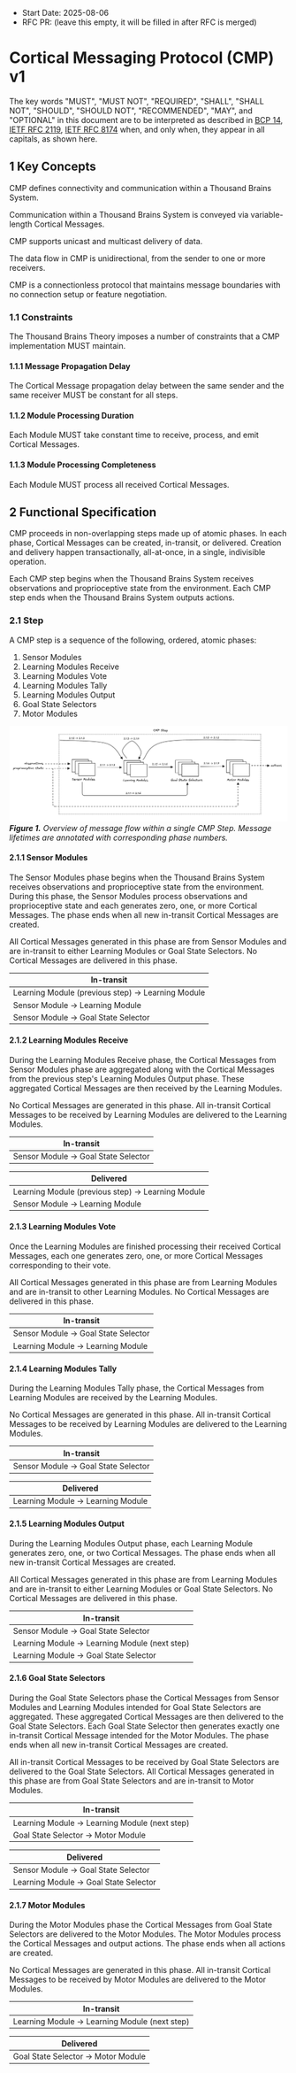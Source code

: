 - Start Date: 2025-08-06
- RFC PR: (leave this empty, it will be filled in after RFC is merged)

# Cortical Messaging Protocol (CMP) v1

The key words "MUST", "MUST NOT", "REQUIRED", "SHALL", "SHALL NOT", "SHOULD", "SHOULD NOT", "RECOMMENDED",  "MAY", and "OPTIONAL" in this document are to be interpreted as described in [BCP 14](https://www.rfc-editor.org/info/bcp14), [IETF RFC 2119](https://www.rfc-editor.org/rfc/rfc2119), [IETF RFC 8174](https://www.rfc-editor.org/rfc/rfc8174) when, and only when, they appear in all capitals, as shown here.

## 1 Key Concepts

CMP defines connectivity and communication within a Thousand Brains System.

Communication within a Thousand Brains System is conveyed via variable-length Cortical Messages.

CMP supports unicast and multicast delivery of data.

The data flow in CMP is unidirectional, from the sender to one or more receivers.

CMP is a connectionless protocol that maintains message boundaries with no connection setup or feature negotiation.

### 1.1 Constraints

The Thousand Brains Theory imposes a number of constraints that a CMP implementation MUST maintain.

#### 1.1.1 Message Propagation Delay

The Cortical Message propagation delay between the same sender and the same receiver MUST be constant for all steps.

#### 1.1.2 Module Processing Duration

Each Module MUST take constant time to receive, process, and emit Cortical Messages.

#### 1.1.3 Module Processing Completeness

Each Module MUST process all received Cortical Messages.

## 2 Functional Specification

CMP proceeds in non-overlapping steps made up of atomic phases. In each phase, Cortical Messages can be created, in-transit, or delivered. Creation and delivery happen transactionally, all-at-once, in a single, indivisible operation.

Each CMP step begins when the Thousand Brains System receives observations and proprioceptive state from the environment. Each CMP step ends when the Thousand Brains System outputs actions.

### 2.1 Step

A CMP step is a sequence of the following, ordered, atomic phases:

1. Sensor Modules
2. Learning Modules Receive
3. Learning Modules Vote
4. Learning Modules Tally
5. Learning Modules Output
6. Goal State Selectors
7. Motor Modules

![Figure 1](0000_cortical_messaging_protocol_cmp_v1/figure_1_cmp_step_overview.png)
_**Figure 1.** Overview of message flow within a single CMP Step. Message lifetimes are annotated with corresponding phase numbers._

#### 2.1.1 Sensor Modules

The Sensor Modules phase begins when the Thousand Brains System receives observations and proprioceptive state from the environment. During this phase, the Sensor Modules process observations and proprioceptive state and each generates zero, one, or more Cortical Messages. The phase ends when all new in-transit Cortical Messages are created.

All Cortical Messages generated in this phase are from Sensor Modules and are in-transit to either Learning Modules or Goal State Selectors. No Cortical Messages are delivered in this phase.

| In-transit
| ---
| Learning Module (previous step) $\rightarrow$ Learning Module
| Sensor Module $\rightarrow$ Learning Module
| Sensor Module $\rightarrow$ Goal State Selector

#### 2.1.2 Learning Modules Receive

During the Learning Modules Receive phase, the Cortical Messages from Sensor Modules phase are aggregated along with the Cortical Messages from the previous step's Learning Modules Output phase. These aggregated Cortical Messages are then received by the Learning Modules.

No Cortical Messages are generated in this phase. All in-transit Cortical Messages to be received by Learning Modules are delivered to the Learning Modules.

| In-transit
| ---
| Sensor Module $\rightarrow$ Goal State Selector

| Delivered
| ---
| Learning Module (previous step) $\rightarrow$ Learning Module
| Sensor Module $\rightarrow$ Learning Module

#### 2.1.3 Learning Modules Vote

Once the Learning Modules are finished processing their received Cortical Messages, each one generates zero, one, or more Cortical Messages corresponding to their vote.

All Cortical Messages generated in this phase are from Learning Modules and are in-transit to other Learning Modules. No Cortical Messages are delivered in this phase.

| In-transit
| ---
| Sensor Module $\rightarrow$ Goal State Selector
| Learning Module $\rightarrow$ Learning Module

#### 2.1.4 Learning Modules Tally

During the Learning Modules Tally phase, the Cortical Messages from Learning Modules are received by the Learning Modules.

No Cortical Messages are generated in this phase. All in-transit Cortical Messages to be received by Learning Modules are delivered to the Learning Modules.

| In-transit
| ---
| Sensor Module $\rightarrow$ Goal State Selector

| Delivered
| ---
| Learning Module $\rightarrow$ Learning Module

#### 2.1.5 Learning Modules Output

During the Learning Modules Output phase, each Learning Module generates zero, one, or two Cortical Messages. The phase ends when all new in-transit Cortical Messages are created.

All Cortical Messages generated in this phase are from Learning Modules and are in-transit to either Learning Modules or Goal State Selectors. No Cortical Messages are delivered in this phase.

| In-transit
| ---
| Sensor Module $\rightarrow$ Goal State Selector
| Learning Module $\rightarrow$ Learning Module (next step)
| Learning Module $\rightarrow$ Goal State Selector

#### 2.1.6 Goal State Selectors

During the Goal State Selectors phase the Cortical Messages from Sensor Modules and Learning Modules intended for Goal State Selectors are aggregated. These aggregated Cortical Messages are then delivered to the Goal State Selectors. Each Goal State Selector then generates exactly one in-transit Cortical Message intended for the Motor Modules. The phase ends when all new in-transit Cortical Messages are created.

All in-transit Cortical Messages to be received by Goal State Selectors are delivered to the Goal State Selectors. All Cortical Messages generated in this phase are from Goal State Selectors and are in-transit to Motor Modules.

| In-transit
| ---
| Learning Module $\rightarrow$ Learning Module (next step)
| Goal State Selector $\rightarrow$ Motor Module

| Delivered
| ---
| Sensor Module $\rightarrow$ Goal State Selector
| Learning Module $\rightarrow$ Goal State Selector

#### 2.1.7 Motor Modules

During the Motor Modules phase the Cortical Messages from Goal State Selectors are delivered to the Motor Modules. The Motor Modules process the Cortical Messages and output actions. The phase ends when all actions are created.

No Cortical Messages are generated in this phase. All in-transit Cortical Messages to be received by Motor Modules are delivered to the Motor Modules.

| In-transit
| ---
| Learning Module $\rightarrow$ Learning Module (next step)

| Delivered
| ---
| Goal State Selector $\rightarrow$ Motor Module
